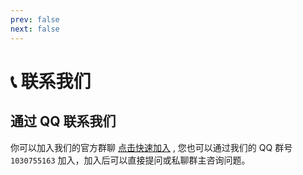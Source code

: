 ```yaml
---
prev: false
next: false
---
```

# 📞 联系我们

## 通过 QQ 联系我们

你可以加入我们的官方群聊 [点击快速加入](https://qm.qq.com/q/rt4voMAjl0) , 您也可以通过我们的 QQ 群号 `1030755163` 加入，加入后可以直接提问或私聊群主咨询问题。
